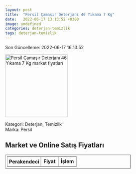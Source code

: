 ```yaml
---
layout: post
title:  "Persil Çamaşır Deterjanı 46 Yıkama 7 Kg"
date:   2022-06-17 13:13:52 +0300
image: undefined
categories: deterjan-temizlik
tags: deterjan-temizlik
---
```


Son Güncelleme: 2022-06-17 16:13:52

<img src="undefined" width="200" alt="Persil Çamaşır Deterjanı 46 Yıkama 7 Kg market fiyatları" />

Kategori: Deterjan, Temizlik
<br />
Marka: Persil

<h2>Market ve Online Satış Fiyatları</h2>

<table border="1" style="padding: 5px;width:80%;">
  <tr>
    <td style="padding: 5px;"><strong>Perakendeci</strong></td>
    <td><strong>Fiyat</strong></td>
    <td><strong>İşlem</strong></td>
  </tr>
  
</table>
